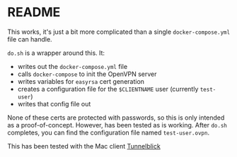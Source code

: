# README

This works, it's just a bit more complicated than a single `docker-compose.yml` file can handle.

`do.sh` is a wrapper around this. It:

- writes out the `docker-compose.yml` file
- calls `docker-compose` to init the OpenVPN server
- writes variables for `easyrsa` cert generation
- creates a configuration file for the `$CLIENTNAME` user (currently `test-user`)
- writes that config file out

None of these certs are protected with passwords, so this is only intended as a proof-of-concept. However, has been tested as is working. After `do.sh` completes, you can find the configuration file named `test-user.ovpn`.

This has been tested with the Mac client [Tunnelblick](https://tunnelblick.net/)
